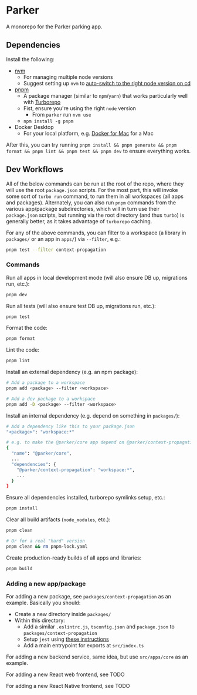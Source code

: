 # Parker

A monorepo for the Parker parking app.

## Dependencies

Install the following:

- [nvm](https://github.com/nvm-sh/nvm)
  - For managing multiple node versions
  - Suggest setting up `nvm` to [auto-switch to the right node version on cd](https://github.com/nvm-sh/nvm#deeper-shell-integration)
- [pnpm](https://pnpm.io/)
  - A package manager (similar to `npm`/`yarn`) that works particularly well with [Turborepo](https://turborepo.org/)
  - Fist, ensure you're using the right `node` version
    - From `parker` run `nvm use`
  - `npm install -g pnpm`
- Docker Desktop
  - For your local platform, e.g. [Docker for Mac](https://docs.docker.com/desktop/install/mac-install/) for a Mac

After this, you can try running `pnpm install && pnpm generate && pnpm format && pnpm lint && pnpm test && pnpm dev` to ensure everything works.

## Dev Workflows

All of the below commands can be run at the root of the repo, where they will use the root `package.json` scripts. For the most part, this will invoke some sort of `turbo run` command, to run them in all workspaces (all apps and packages). Alternately, you can also run `pnpm` commands from the various app/package subdirectories, which will in turn use their `package.json` scripts, but running via the root directory (and thus `turbo`) is generally better, as it takes advantage of `turborepo` caching.

For any of the above commands, you can filter to a workspace (a library in `packages/` or an app in `apps/`) via `--filter`, e.g.:

```bash
pnpm test --filter context-propagation
```

### Commands

Run all apps in local development mode (will also ensure DB up, migrations run, etc.):

```bash
pnpm dev
```

Run all tests (will also ensure test DB up, migrations run, etc.):

```bash
pnpm test
```

Format the code:

```bash
pnpm format
```

Lint the code:

```bash
pnpm lint
```

Install an external dependency (e.g. an npm package):

```bash
# Add a package to a workspace
pnpm add <package> --filter <workspace>

# Add a dev package to a workspace
pnpm add -D <package> --filter <workspace>
```

Install an internal dependency (e.g. depend on something in `packages/`):

```bash
# Add a dependency like this to your package.json
"<package>": "workspace:*"

# e.g. to make the @parker/core app depend on @parker/context-propagation
{
  "name": "@parker/core",
  ...
  "dependencies": {
    "@parker/context-propagation": "workspace:*",
    ...
  }
}
```

Ensure all dependencies installed, turborepo symlinks setup, etc.:

```bash
pnpm install
```

Clear all build artifacts (`node_modules`, etc.):

```bash
pnpm clean

# Or for a real "hard" version
pnpm clean && rm pnpm-lock.yaml
```

Create production-ready builds of all apps and libraries:

```bash
pnpm build
```

### Adding a new app/package

For adding a new package, see `packages/context-propagation` as an example. Basically you should:

- Create a new directory inside `packages/`
- Within this directory:
  - Add a similar `.eslintrc.js`, `tsconfig.json` and `package.json` to `packages/context-propagation`
  - Setup `jest` using [these instructions](https://kulshekhar.github.io/ts-jest/docs/getting-started/installation/)
  - Add a main entrypoint for exports at `src/index.ts`

For adding a new backend service, same idea, but use `src/apps/core` as an example.

For adding a new React web frontend, see TODO

For adding a new React Native frontend, see TODO
